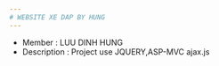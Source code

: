 ```yaml
---
# WEBSITE XE DAP BY HUNG
---
```

* Member : LUU DINH HUNG
* Description : Project use JQUERY,ASP-MVC 
ajax.js
